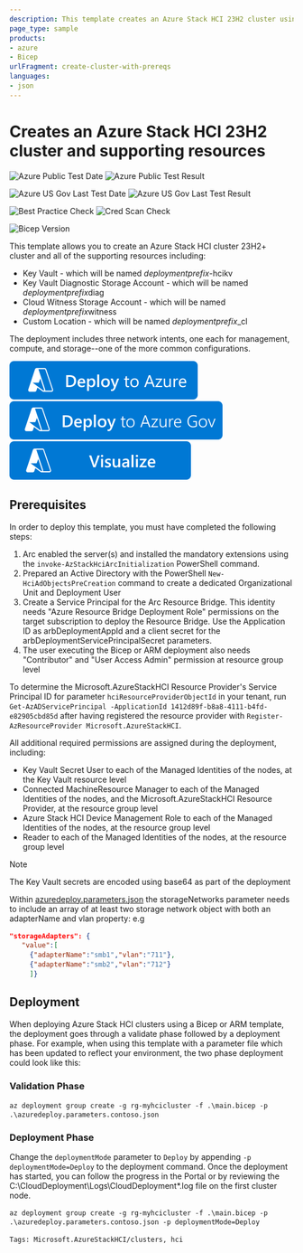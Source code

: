 ```yaml
---
description: This template creates an Azure Stack HCI 23H2 cluster using a Bicep template.
page_type: sample
products:
- azure
- Bicep
urlFragment: create-cluster-with-prereqs
languages:
- json
---
```

# Creates an Azure Stack HCI 23H2 cluster and supporting resources

![Azure Public Test Date](https://azurequickstartsservice.blob.core.windows.net/badges/quickstarts/microsoft.azurestackhci/create-cluster-with-prereqs/PublicLastTestDate.svg)
![Azure Public Test Result](https://azurequickstartsservice.blob.core.windows.net/badges/quickstarts/microsoft.azurestackhci/create-cluster-with-prereqs/PublicDeployment.svg)

![Azure US Gov Last Test Date](https://azurequickstartsservice.blob.core.windows.net/badges/quickstarts/microsoft.azurestackhci/create-cluster-with-prereqs/FairfaxLastTestDate.svg)
![Azure US Gov Last Test Result](https://azurequickstartsservice.blob.core.windows.net/badges/quickstarts/microsoft.azurestackhci/create-cluster-with-prereqs/FairfaxDeployment.svg)

![Best Practice Check](https://azurequickstartsservice.blob.core.windows.net/badges/quickstarts/microsoft.azurestackhci/create-cluster-with-prereqs/BestPracticeResult.svg)
![Cred Scan Check](https://azurequickstartsservice.blob.core.windows.net/badges/quickstarts/microsoft.azurestackhci/create-cluster-with-prereqs/CredScanResult.svg)

![Bicep Version](https://azurequickstartsservice.blob.core.windows.net/badges/quickstarts/microsoft.azurestackhci/create-cluster-with-prereqs/BicepVersion.svg)   

This template allows you to create an Azure Stack HCI cluster 23H2+ cluster and all of the supporting resources including:

- Key Vault - which will be named *deploymentprefix*-hcikv
- Key Vault Diagnostic Storage Account - which will be named *deploymentprefix*diag
- Cloud Witness Storage Account - which will be named *deploymentprefix*witness
- Custom Location - which will be named *deploymentprefix*_cl 

The deployment includes three network intents, one each for management, compute, and storage--one of the more common configurations.

[![Deploy To Azure](https://raw.githubusercontent.com/Azure/azure-quickstart-templates/master/1-CONTRIBUTION-GUIDE/images/deploytoazure.svg?sanitize=true)](https://portal.azure.com/#create/Microsoft.Template/uri/https%3A%2F%2Fraw.githubusercontent.com%2FAzure%2Fazure-quickstart-templates%2Fmaster%2Fquickstarts%2Fmicrosoft.azurestackhci%2Fcreate-cluster-with-prereqs%2Fazuredeploy.json)
[![Deploy To Azure US Gov](https://raw.githubusercontent.com/Azure/azure-quickstart-templates/master/1-CONTRIBUTION-GUIDE/images/deploytoazuregov.svg?sanitize=true)](https://portal.azure.us/#create/Microsoft.Template/uri/https%3A%2F%2Fraw.githubusercontent.com%2FAzure%2Fazure-quickstart-templates%2Fmaster%2Fquickstarts%2Fmicrosoft.azurestackhci%2Fcreate-cluster-with-prereqs%2Fazuredeploy.json)
[![Visualize](https://raw.githubusercontent.com/Azure/azure-quickstart-templates/master/1-CONTRIBUTION-GUIDE/images/visualizebutton.svg?sanitize=true)](http://armviz.io/#/?load=https%3A%2F%2Fraw.githubusercontent.com%2FAzure%2Fazure-quickstart-templates%2Fmaster%2Fquickstarts%2Fmicrosoft.azurestackhci%2Fcreate-cluster-with-prereqs%2Fazuredeploy.json)
## Prerequisites

In order to deploy this template, you must have completed the following steps:

1. Arc enabled the server(s) and installed the mandatory extensions using the `invoke-AzStackHciArcInitialization` PowerShell command. 
1. Prepared an Active Directory with the PowerShell `New-HciAdObjectsPreCreation` command to create a dedicated Organizational Unit and Deployment User
1. Create a Service Principal for the Arc Resource Bridge. This identity needs "Azure Resource Bridge Deployment Role" permissions on the target subscription to deploy the Resource Bridge. Use the Application ID as arbDeploymentAppId and a client secret for the arbDeploymentServicePrincipalSecret parameters.
1. The user executing the Bicep or ARM deployment also needs "Contributor" and "User Access Admin" permission at resource group level

To determine the Microsoft.AzureStackHCI Resource Provider's Service Principal ID for parameter `hciResourceProviderObjectId` in your tenant, run `Get-AzADServicePrincipal -ApplicationId 1412d89f-b8a8-4111-b4fd-e82905cbd85d` after having registered the resource provider with `Register-AzResourceProvider Microsoft.AzureStackHCI`.

All additional required permissions are assigned during the deployment, including:

- Key Vault Secret User to each of the Managed Identities of the nodes, at the Key Vault resource level
- Connected MachineResource Manager to each of the Managed Identities of the nodes, and the Microsoft.AzureStackHCI Resource Provider, at the resource group level
- Azure Stack HCI Device Management Role to each of the Managed Identities of the nodes, at the resource group level
- Reader to each of the Managed Identities of the nodes, at the resource group level

> [!NOTE]
> The Key Vault secrets are encoded using base64 as part of the deployment
> 
> Within [azuredeploy.parameters.json](.\azuredeploy.parameters.json) the storageNetworks parameter needs to include an array of at least two storage network object with both an adapterName and vlan property: e.g
> 
> ```json
> "storageAdapters": {
>    "value":[
>      {"adapterName":"smb1","vlan":"711"},
>      {"adapterName":"smb2","vlan":"712"}
>      ]}
>```

## Deployment

When deploying Azure Stack HCI clusters using a Bicep or ARM template, the deployment goes through a validate phase followed by a deployment phase. For example, when using this template with a parameter file which has been updated to reflect your environment, the two phase deployment could look like this:

### Validation Phase

```azurecli
az deployment group create -g rg-myhcicluster -f .\main.bicep -p .\azuredeploy.parameters.contoso.json
```

### Deployment Phase

Change the `deploymentMode` parameter to `Deploy` by appending `-p deploymentMode=Deploy` to the deployment command. Once the deployment has started, you can follow the progress in the Portal or by reviewing the C:\CloudDeployment\Logs\CloudDeployment*.log file on the first cluster node.

```azurecli
az deployment group create -g rg-myhcicluster -f .\main.bicep -p .\azuredeploy.parameters.contoso.json -p deploymentMode=Deploy
```

`Tags: Microsoft.AzureStackHCI/clusters, hci`